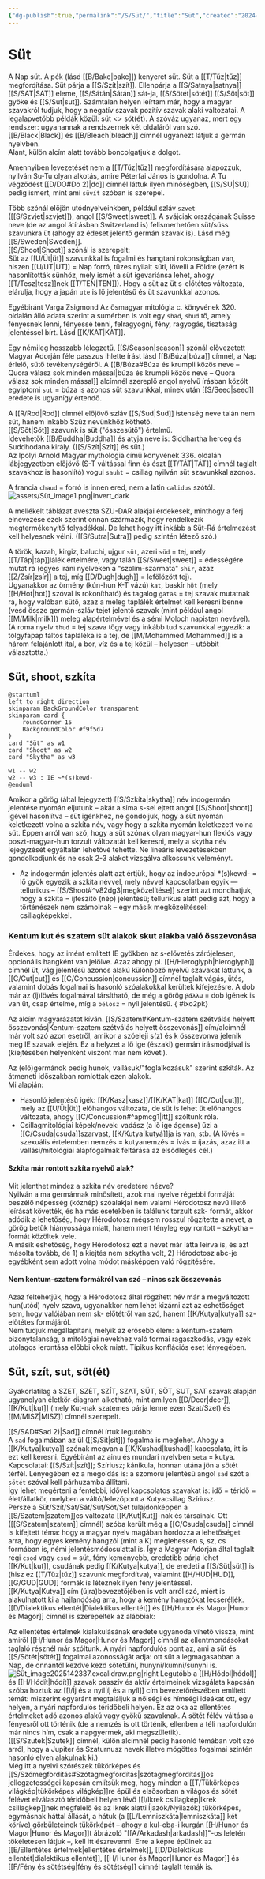 ```yaml
---
{"dg-publish":true,"permalink":"/S/Süt/","title":"Süt","created":"2024-11-05T19:17","updated":"2025-09-17T15:13"}
---
```



# Süt

A Nap süt. A pék (lásd [[B/Bake\|bake]]) kenyeret süt. Süt a [[T/Tűz\|tűz]] megfordítása. Süt párja a [[S/Szít\|szít]]. Ellenpárja a [[S/Satnya\|satnya]] [[S/SAT\|SAT]] eleme, [[S/Sátán\|Sátán]] sát-ja, [[S/Sötét\|sötét]] [[S/Söt\|söt]] gyöke és [[S/Sut\|sut]]. Számtalan helyen leírtam már, hogy a magyar szavakról tudjuk, hogy a negatív szavak pozitív szavak alaki változatai. A legalapvetőbb példák közül: süt <> söt(ét). A szóváz ugyanaz, mert egy rendszer: ugyanannak a rendszernek két oldaláról van szó. [[B/Black\|Black]] és [[B/Bleach\|bleach]] címnél ugyanezt látjuk a germán nyelvben.  
Alant, külön alcím alatt tovább boncolgatjuk a dolgot.  

Amennyiben levezetését nem a [[T/Tűz\|tűz]] megfordítására alapozzuk, nyilván Su-Tu olyan alkotás, amire Péterfai János is gondolna. A Tu végződést [[D/DO#Do 2)\|do]] címnél láttuk ilyen minőségben, [[S/SU\|SU]] pedig ismert, mint ami `süvít` szóban is szerepel.  

Több szónál előjön utódnyelveinkben, például szláv `szvet` ([[S/Szvjet\|szvjet]]), angol [[S/Sweet\|sweet]]. A svájciak országának Suisse neve (de az angol átírásban Switzerland is) felismerhetően süt/süss szavunkra üt (ahogy az édeset jelentő germán szavak is). Lásd még [[S/Sweden\|Sweden]].  
[[S/Shoot\|Shoot]] szónál is szerepelt:  
Süt az [[U/Üt\|üt]] szavunkkal is fogalmi és hangtani rokonságban van, hiszen [[U/UT\|UT]] = Nap forró, tüzes nyilait süti, lövelli a Földre (ezért is hasonlították sünhöz, mely ismét a süt igevariánsa lehet, ahogy [[T/Tesz\|tesz]]nek [[T/TEN\|TEN]]). Hogy a süt az üt s-előtétes változata, elárulja, hogy a japán `ute` is lő jelentésű és üt szavunkkal azonos.  

Egyébiránt Varga Zsigmond Az ősmagyar mitológia c. könyvének 320. oldalán álló adata szerint a sumérben is volt egy `shad`, `shud` tő, amely fényesnek lenni, fényessé tenni, felragyogni, fény, ragyogás, tisztaság jelentéssel bírt. Lásd [[K/KAT\|KAT]].  

Egy némileg hosszabb lélegzetű, [[S/Season\|season]] szónál elővezetett Magyar Adorján féle passzus ihlette írást lásd [[B/Búza\|búza]] címnél, a Nap érlelő, sütő tevékenységéről. A [[B/Búza#Búza és krumpli közös neve – Quora válasz sok minden mással\|búza és krumpli közös neve – Quora válasz sok minden mással]] alcímnél szereplő angol nyelvű írásban közölt egyiptomi `sut` = búza is azonos süt szavunkkal, minek után [[S/Seed\|seed]] eredete is ugyanígy értendő.  

A [[R/Rod\|Rod]] címnél előjövő szláv [[S/Sud\|Sud]] istenség neve talán nem süt, hanem inkább Szűz nevünkhöz köthető.  
[[S/Sőt\|Sőt]] szavunk is süt ("összesütő") értelmű.  
Idevehetők [[B/Buddha\|Buddha]] és atyja neve is: Siddhartha herceg és Suddhodana király. ([[S/Szít\|Szít]] és süt.)  
Az Ipolyi Arnold Magyar mythologia című könyvének 336. oldalán lábjegyzetben előjövő (S-T váltással finn és észt [[T/TÁT\|TÁT]] címnél taglalt szavakhoz is hasonlító) vogul `sauht` = csillag nyilván süt szavunkkal azonos.  

A francia `chaud` = forró is innen ered, nem a latin `calidus` szótól.  
![assets/Süt_image1.png|invert_dark](/img/user/S/assets/S%C3%BCt_image1.png)  

A mellékelt táblázat aveszta SZU-DAR alakjai érdekesek, minthogy a férj elnevezése ezek szerint onnan származik, hogy rendelkezik megtermékenyítő folyadékkal. De lehet hogy itt inkább a Süt-Rá értelmezést kell helyesnek vélni. ([[S/Sutra\|Sutra]] pedig szintén létező szó.)

A török, kazah, kirgiz, baluchi, ujgur `süt`, azeri `süd` = tej, mely [[T/Táp\|táp]]lálék értelmére, vagy talán [[S/Sweet\|sweet]] = édességére mutat rá (egyes iráni nyelveken a "szolim-szarmata" `shir`, azaz [[Z/Zsír\|zsír]] a tej, míg [[D/Dugh\|dugh]] = lefölözött tej).  
Ugyanakkor az örmény (kún-hun K-T vázú) `kat`, baskír `höt` (mely [[H/Hot\|hot]] szóval is rokonítható) és tagalog `gatas` = tej szavak mutatnak rá, hogy valóban sütő, azaz a meleg táplálék értelmet kell keresni benne (vesd össze germán-szláv tejet jelentő szavak (mint például angol [[M/Milk\|milk]]) meleg alapértelmével és a sémi Moloch napisten nevével).  
(A roma nyelv `thud` = tej szava tőgy vagy inkább tud szavunkkal egyezik: a tölgyfapap táltos tápláléka is a tej, de [[M/Mohammed\|Mohammed]] is a három felajánlott ital, a bor, víz és a tej közül – helyesen – utóbbit választotta.)  

## Süt, shoot, szkíta

```plantuml-svg
@startuml
left to right direction
skinparam BackGroundColor transparent
skinparam card {
    roundCorner 15
    BackgroundColor #f9f5d7
}
card "Süt" as w1
card "Shoot" as w2
card "Skytha" as w3

w1 -- w2
w2 -- w3 : IE ~*(s)kewd-
@enduml
```

Amikor a görög (által lejegyzett) [[S/Szkíta\|skytha]] név indogermán jelentése nyomán eljutunk – akár a sima s-sel ejtett angol [[S/Shoot\|shoot]] igével hasonlítva – süt igénkhez, ne gondoljuk, hogy a süt nyomán keletkezett volna a szkíta név, vagy hogy a szkíta nyomán keletkezett volna süt. Éppen arról van szó, hogy a süt szónak olyan magyar-hun flexiós vagy poszt-magyar-hun torzult változatát kell keresni, mely a skytha név lejegyzését egyáltalán lehetővé tehette. Ne lineáris levezetésekben gondolkodjunk és ne csak 2-3 alakot vizsgálva alkossunk véleményt.  
- Az indogermán jelentés alatt azt értjük, hogy az indoeurópai \*(s)kewd- = lő gyök egyezik a szkíta névvel, mely névvel kapcsolatban egyik — tellurikus – [[S/Shoot#^v82dg3\|megközelítése]] szerint azt mondhatjuk, hogy a szkíta = íjfeszítő (nép) jelentésű; tellurikus alatt pedig azt, hogy a történészek nem számolnak – egy másik megközelítéssel: csillagképekkel.

### Kentum kut és szatem süt alakok skut alakba való összevonása

Érdekes, hogy az imént említett IE gyökben az s-elővetés zárójelesen, opcionális hangként van jelölve. Azaz ahogy pl. [[H/Hieroglyph\|hieroglyph]] címnél üt, vág jelentésű azonos alakú különböző nyelvű szavakat láttunk, a [[C/Cut\|cut]] és [[C/Concussion\|concussion]] címnél taglalt vágás, ütés, valamint dobás fogalmai is hasonló szóalakokkal kerültek kifejezésre. A dob már az (íj)lövés fogalmával társítható, de még a görög `βάλλω` = dob igének is van üt, csap értelme, míg a `bélosz` = nyíl jelentésű.
{ #ixo2pk}


Az alcím magyarázatot kíván. [[S/Szatem#Kentum-szatem szétválás helyett összevonás\|Kentum-szatem szétválás helyett összevonás]] cím/alcímnél már volt szó azon esetről, amikor a szóeleji s(z) és k összevonva jelenik meg IE szavak elején. Ez a helyzet a lő ige (északi) germán írásmódjával is (kiejtésében helyenként viszont már nem követi).  

Az (elő)germánok pedig hunok, vallásuk/"foglalkozásuk" szerint szkíták. Az átmeneti időszakban romlottak ezen alakok.  
Mi alapján:  
- Hasonló jelentésű igék: [[K/Kasz\|kasz]]/[[K/KAT\|kat]] ([[C/Cut\|cut]]), mely az [[U/Üt\|üt]] előhangos változata, de süt is lehet üt előhangos változata, ahogy [[C/Concussion#^apmcg1\|itt]] szóltunk róla.
- Csillagmitológiai képek/nevek: vadász (a lő ige ágense) űzi a [[C/Csuda\|csuda]]szarvast, [[K/Kutya\|kutyá]]ja is van, stb. (A lövés = szexuális értelemben nemzés = kutyanemzés = ívás = íjazás, azaz itt a vallási/mitológiai alapfogalmak feltárása az elsődleges cél.)

#### Szkíta már rontott szkíta nyelvű alak?

Mit jelenthet mindez a szkíta név eredetére nézve?  
Nyilván a ma germánnak minősített, azok mai nyelve régebbi formáját beszélő népesség (köznép) szóalakjai nem valami Hérodotosz nevű illető leírását követték, és ha más esetekben is találunk torzult szk- formát, akkor adódik a lehetőség, hogy Hérodotosz mégsem rosszul rögzítette a nevet, a görög betűk hiányossága miatt, hanem mert tényleg egy rontott – szkytha – formát közöltek vele.  
A másik eshetőség, hogy Hérodotosz ezt a nevet már látta leírva is, és azt másolta tovább, de 1) a kiejtés nem szkytha volt, 2) Hérodotosz abc-je egyébként sem adott volna módot másképpen való rögzítésére.  

#### Nem kentum-szatem formákról van szó – nincs szk összevonás

Azaz feltehetjük, hogy a Hérodotosz által rögzített név már a megváltozott hun(utód) nyelv szava, ugyanakkor nem lehet kizárni azt az eshetőséget sem, hogy valójában nem sk- előtétről van szó, hanem [[K/Kutya\|kutya]] sz-előtétes formájáról.  
Nem tudjuk megállapítani, melyik az erősebb elem: a kentum-szatem bizonytalanság, a mitológiai nevekhez való formai ragaszkodás, vagy ezek utólagos lerontása előbbi okok miatt. Tipikus konflációs eset lényegében.

## Süt, szít, sut, söt(ét)  

Gyakorlatilag a SZET, SZÉT, SZÍT, SZAT, SÜT, SÖT, SUT, SAT szavak alapján ugyanolyan életkör-diagram alkotható, mint amilyen [[D/Deer\|deer]], [[K/Kut\|kut]] (mely Kut-nak szatemes párja lenne ezen Szat/Szet) és [[M/MISZ\|MISZ]] címnél szerepelt.  

[[S/SAD#Sad 2)\|Sad]] címnél írtuk legutóbb:  
A `sad` fogalmában az ül ([[S/Sit\|sit]]) fogalma is meglehet. Ahogy a [[K/Kutya\|kutya]] szónak megvan a [[K/Kushad\|kushad]] kapcsolata, itt is ezt kell keresni. Egyébiránt az ainu és mundari nyelvben `seta` = kutya. Kapcsolatai: [[S/Szít\|szít]]; Szíriusz; kánikula, honnan utána jön a sötét térfél. Lényegében ez a megoldás is: a szomorú jelentésű angol `sad` szót a `sötét` szóval kell párhuzamba állítani.  
Így lehet megérteni a fentebbi, idővel kapcsolatos szavakat is: idő = téridő = élet/állatkör, melyben a váltó/felezőpont a Kutyacsillag Szíriusz.  
Persze a Süt/Szít/Sat/Sát/Sut/Söt/Set tulajdonképpen a [[S/Szatem\|szatem]]es változata [[K/Kut\|Kut]]-nak és társainak. Ott ([[S/Szatem\|szatem]] címnél) szóba került még a [[C/Csuda\|csuda]] címnél is kifejtett téma: hogy a magyar nyelv magában hordozza a lehetőséget arra, hogy egyes kemény hangzói (mint a K) meglehessen s, sz, cs formában is, némi jelentésmódosulattal is. Így a Magyar Adorján által taglalt régi `csod` vagy `csud` = süt, fény keményebb, eredetibb párja lehet [[K/Kut\|kut]], csudának pedig [[K/Kutya\|kutya]], de eredeti a [[S/Süt\|süt]] is (hisz ez [[T/Tűz\|tűz]] szavunk megfordítva), valamint [[H/HUD\|HUD]], [[G/GUD\|GUD]] formák is léteznek ilyen fény jelentéssel.  
[[K/Kutya\|Kutya]] cím (újra)bevezetőjében is volt arról szó, miért is alakulhatott ki a hajlandóság arra, hogy a kemény hangzókat lecseréljék.  
[[D/Dialektikus ellentét\|Dialektikus ellentét]] és [[H/Hunor és Magor\|Hunor és Magor]] címnél is szerepeltek az alábbiak:  

Az ellentétes értelmek kialakulásának eredete ugyanoda vihető vissza, mint amiről [[H/Hunor és Magor\|Hunor és Magor]] címnél az ellentmondásokat taglaló résznél már szóltunk. A nyári napfordulós pont az, ami a süt és [[S/Sötét\|sötét]] fogalmai azonosságát adja: ott süt a legmagasabban a Nap, de onnantól kezdve kezd sötétülni, hunyni/kumni/sunyni is.  ![Süt_image2025142337.excalidraw.png|right](/img/user/S/assets/S%C3%BCt_image2025142337.excalidraw.png)
Legutóbb a [[H/Hódol\|hódol]] és [[H/Hódít\|hódít]] szavak passzív és aktív értelmeinek vizsgálata kapcsán szóba hoztuk az [[I/Íj és a nyíl\|íj és a nyíl]] cím bevezetőrészében említett témát: miszerint egyaránt megtaláljuk a nőiségi és hímségi ideákat ott, egy helyen, a nyári napfordulós téridőbeli helyen. Ez az oka az ellentétes értelmeket adó azonos alakú vagy gyökű szavaknak. A sötét félév váltása a fényesről ott történik (de a nemzés is ott történik, ellenben a téli napfordulón már nincs hím, csak a napgyermek, aki megszületik).  
([[S/Szutek\|Szutek]] címnél, külön alcímnél pedig hasonló témában volt szó arról, hogy a Jupiter és Szaturnusz nevek illetve mögöttes fogalmai szintén hasonló elven alakulnak ki.)  
Még itt a nyelvi szórészek tükörképes és [[S/Szómegfordítás#Szótagmegfordítás\|szótagmegfordítás]]os jellegzetességei kapcsán említsük meg, hogy minden a [[T/Tükörképes világkép\|tükörképes világkép]]re épül és elsősorban a világos és sötét félévet elválasztó téridőbeli helyen lévő [[I/Ikrek csillagkép\|Ikrek csillagkép]]nek megfelelő és az Ikrek alatti Íjazók/Nyilazók) tükörképes, egymásnak háttal állását, a hátuk (a [[L/Lemniszkáta\|lemniszkáta]] két köríve) görbületeinek tükörképét – ahogy a kul-oba-i kurgán [[H/Hunor és Magor\|Hunor és Magor]]t ábrázoló "[[A/Arkadash\|arkadash]]"-os leletén tökéletesen látjuk –, kell itt észrevenni. Erre a képre épülnek az [[E/Ellentétes értelmek\|ellentétes értelmek]], [[D/Dialektikus ellentét\|dialektikus ellentét]], [[H/Hunor és Magor\|Hunor és Magor]] és [[F/Fény és sötétség\|fény és sötétség]] címnél taglalt témák is.  